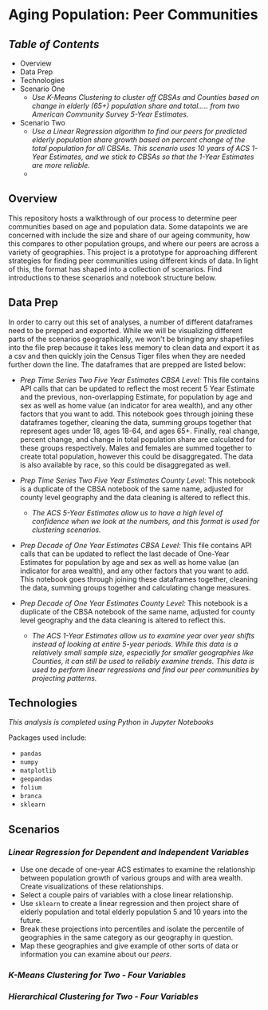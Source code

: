 # **Aging Population: Peer Communities**

## *Table of Contents*
+ Overview   
+ Data Prep  
+ Technologies  
+ Scenario One
    + *Use K-Means Clustering to cluster off CBSAs and Counties based on change in elderly (65+) population share and total..... from two American Community Survey 5-Year Estimates.*  
+ Scenario Two  
    + *Use a Linear Regression algorithm to find our peers for predicted elderly population share growth based on percent change of the total population for all CBSAs. This scenario uses 10 years of ACS 1-Year Estimates, and we stick to CBSAs so that the 1-Year Estimates are more reliable.*
  +

## Overview

This repository hosts a walkthrough of our process to determine peer communities based on age and population data. Some datapoints we are concerned with include the size and share of our ageing community, how this compares to other population groups, and where our peers are across a variety of geographies. This project is a prototype for approaching different strategies for finding peer communities using different kinds of data. In light of this, the format has shaped into a collection of scenarios. Find introductions to these scenarios and notebook structure below.

## Data Prep

In order to carry out this set of analyses, a number of different dataframes need to be prepped and exported. While we will be visualizing different parts of the scenarios geographically, we won't be bringing any shapefiles into the file prep because it takes less memory to clean data and export it as a csv and then quickly join the Census Tiger files when they are needed further down the line. The dataframes that are prepped are listed below:  

+ *Prep Time Series Two Five Year Estimates CBSA Level:* This file contains API calls that can be updated to reflect the most recent 5 Year Estimate and the previous, non-overlapping Estimate, for population by age and sex as well as home value (an indicator for area wealth), and any other factors that you want to add. This notebook goes through joining these dataframes together, cleaning the data, summing groups together that represent ages under 18, ages 18-64, and ages 65+. Finally, real change, percent change, and change in total population share are calculated for these groups respectively. Males and females are summed together to create total population, however this could be disaggregated. The data is also available by race, so this could be disaggregated as well.

+ *Prep Time Series Two Five Year Estimates County Level:* This notebook is a duplicate of the CBSA notebook of the same name, adjusted for county level geography and the data cleaning is altered to reflect this.

    + *The ACS 5-Year Estimates allow us to have a high level of confidence when we look at the numbers, and this format is used for clustering scenarios.*

+ *Prep Decade of One Year Estimates CBSA Level:* This file contains API calls that can be updated to reflect the last decade of One-Year Estimates for population by age and sex as well as home value (an indicator for area wealth), and any other factors that you want to add. This notebook goes through joining these dataframes together, cleaning the data, summing groups together and calculating change measures.

+ *Prep Decade of One Year Estimates County Level:* This notebook is a duplicate of the CBSA notebook of the same name, adjusted for county level geography and the data cleaning is altered to reflect this.

    + *The ACS 1-Year Estimates allow us to examine year over year shifts instead of looking at entire 5-year periods. While this data is a relatively small sample size, especially for smaller geographies like Counties, it can still be used to reliably examine trends. This data is used to perform linear regressions and find our peer communities by projecting patterns.*

## Technologies  

*This analysis is completed using Python in Jupyter Notebooks*  

Packages used include:  
+ `pandas`  
+ `numpy`  
+ `matplotlib`  
+ `geopandas`  
+ `folium`  
+ `branca`  
+ `sklearn`

## Scenarios  

### *Linear Regression for Dependent and Independent Variables*

+ Use one decade of one-year ACS estimates to examine the relationship between population growth of various groups and with area wealth. Create visualizations of these relationships.   
+ Select a couple pairs of variables with a close linear relationship.
+ Use `sklearn` to create a linear regression and then project share of elderly population and total elderly population 5 and 10 years into the future.  
+ Break these projections into percentiles and isolate the percentile of geographies in the same category as our geography in question.  
+ Map these geographies and give example of other sorts of data or information you can examine about our *peers*.

### *K-Means Clustering for Two - Four Variables*

### *Hierarchical Clustering for Two - Four Variables*
